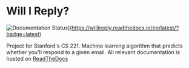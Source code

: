 # Will I Reply?

![Documentation Status](https://readthedocs.org/projects/willireply/badge/?version=latest)](https://willireply.readthedocs.io/en/latest/?badge=latest)

Project for Stanford's CS 221. Machine learning algorithm that predicts whether you'll respond to a given email. All relevant documentation is hosted on [ReadTheDocs](https://willireply.readthedocs.io/en/latest/index.html#)
